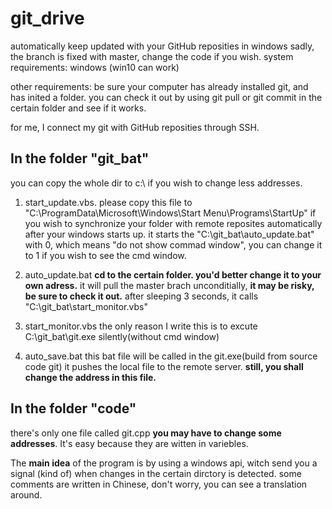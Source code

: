 # git_drive
automatically keep updated with your GitHub reposities in windows
sadly, the branch is fixed with master, change the code if you wish.
system requirements: windows (win10 can work)

other requirements:
be sure your computer has already installed git, and has inited a folder.
you can check it out by using git pull or git commit in the certain folder and see if it works.

for me, I connect my git with GitHub reposities through SSH.

## In the folder "git_bat" 
you can copy the whole dir to c:\ if you wish to change less addresses.

1. start_update.vbs. 
please copy this file to "C:\ProgramData\Microsoft\Windows\Start Menu\Programs\StartUp" if you wish to synchronize your folder with remote reposites automatically after your windows starts up.
it starts the "C:\git_bat\auto_update.bat" with 0, which means "do not show commad window", you can change it to 1 if you wish to see the cmd window.

2. auto_update.bat
**cd to the certain folder. you'd better change it to your own adress.**
it will pull the master brach unconditially, **it may be risky, be sure to check it out.**
after sleeping 3 seconds, it calls "C:\git_bat\start_monitor.vbs"

3. start_monitor.vbs
the only reason I write this is to excute C:\git_bat\git.exe silently(without cmd window)

4. auto_save.bat
this bat file will be called in the git.exe(build from source code git)
it pushes the local file to the remote server.
**still, you shall change the address in this file.**

## In the folder "code"
there's only one file called git.cpp
**you may have to change some addresses**. It's easy because they are witten in variebles.

The **main idea** of the program is by using a windows api, witch send you a signal (kind of) when changes in the certain dirctory is detected.
some comments are written in Chinese, don't worry, you can see a translation around.
